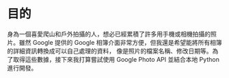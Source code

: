 # 目的

身為一個喜愛爬山和戶外拍攝的人，想必已經累積了許多用手機或相機拍攝的照片。雖然 Google 提供的 Google 相簿介面非常方便，但我還是希望能將所有相簿的詳細資訊轉換成可以自己處理的資料，
像是照片的檔案名稱、修改日期等。為了取得這些數據，接下來我打算嘗試使用 Google Photo API 並結合本地 Python 進行開發。


